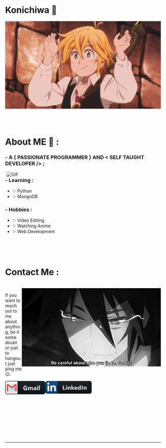 # Konichiwa 👋

<div align="center">
<img hight="300" width="700" alt="GIF" align="center" src="https://github.com/CHAITANYASAI-del/CHAITANYASAI-del/blob/main/assets/208593.gif">
</div>

</br>
</br>
</br>


# About ME 💬 :

### - A { PASSIONATE PROGRAMMER } AND < SELF TAUGHT DEVELOPER /> ;

<img hight="400" width="500" alt="GIF" align="right" src="https://github.com/CHAITANYASAI-del/CHAITANYASAI-del/blob/main/assets/1936.gif">

### - Learning :
- ✨ Python
- ✨ MongoDB

### - Hobbies : 
- ✨ Video Editing
- ✨ Watching Anime
- ✨ Web Development


</br>
</br>
</br>







# Contact Me :

<p>
 </br>


<img hight="320" width="450" align="right" alt="GIF" src="https://github.com/CHAITANYASAI-del/CHAITANYASAI-del/blob/main/assets/93195.gif">


If you want to reach out to me about anything, be it some doubt or just to hangout  just ping me 😉.

<a href=" mailto: chaitanyasai1978@gmail.com ">
 <img align="left" alt="Gmail" width="130" hight="100" src="https://github.com/CHAITANYASAI-del/CHAITANYASAI-del/blob/main/assets/icons/gmail.png" />
</a>
<a href="https://www.linkedin.com/in/chaitanya-sai-gummadavalli-51561a1ba/">
  <img align="left" alt="Linkedin" width="150" hight="100" src="https://github.com/CHAITANYASAI-del/CHAITANYASAI-del/blob/main/assets/icons/linkedin.png" />
</br>
</br>
</br>
</a>


 </p>
 

</br>
</br>
</br>
</br>
</br>
</br>
</br>





*************

